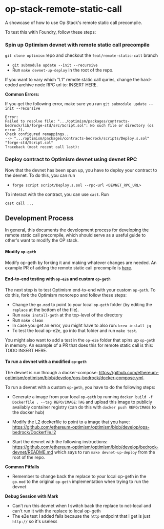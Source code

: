 # op-stack-remote-static-call

A showcase of how to use Op Stack's remote static call precompile.

To test this witih Foundry, follow these steps:

### Spin up Optimism devnet with remote static call precompile

`git clone optimism` repo and checkout the `feat/remote-static-call` branch

- `git submodule update --init --recursive`
- Run `make devnet-up-deploy` in the root of the repo.

If you want to vary which "L1" remote static call quries, change the hard-coded archive node RPC url to: INSERT HERE.

**Common Errors:**

If you get the following error, make sure you ran `git submodule update --init --recursive`

```
Error:
Failed to resolve file: ".../optimism/packages/contracts-bedrock/lib/forge-std/src/Script.sol": No such file or directory (os error 2).
Check configured remappings..
--> ".../optimism/packages/contracts-bedrock/scripts/Deploy.s.sol"
"forge-std/Script.sol"
Traceback (most recent call last):
```

### Deploy contract to Optimism devnet using devnet RPC

Now that the devnet has been spun up, you have to deploy your contract to the devnet. To do this, you can run
* `forge script script/Deploy.s.sol --rpc-url <DEVNET_RPC_URL>`

To interact with the contract, you can use `cast`. Run

`cast call ...` <TODO>

## Development Process

In general, this documents the development process for developing the remote static call precompile, which should serve as a useful guide to other's want to modify the OP stack.

#### Modify `op-geth`

Modify op-geth by forking it and making whatever changes are needed. An example PR of adding the remote static call precompile is [here](https://github.com/ethereum-optimism/op-geth/pull/114).

#### End-to-end testing with `op-e2e` and custom `op-geth`

The next step is to test Optimism end-to-end with your custom `op-geth`. To do this, fork the Optimism monorepo and follow these steps:

- Change the `go.mod` to point to your local `op-geth` folder (by editing the `replace` at the bottom of the file).
- Run `make install-geth` at the top-level of the directory
- Run `make clean`
- In case you get an error, you might have to also run: `brew install jq`
- To test the local op-e2e, go into that folder and run `make test`.

You might also want to add a test in the `op-e2e` folder that spins up `op-geth` in memory. An example of a PR that does this for remote static call is this: TODO INSERT HERE.

#### To run a devnet with a modified `op-geth`

The devnet is run through a docker-compose: https://github.com/ethereum-optimism/optimism/blob/develop/ops-bedrock/docker-compose.yml.

To run a devnet with a custom `op-geth`, you have to do the following steps:
- Generate a image from your local `op-geth` by running `docker build -f Dockerfile . --tag REPO/IMAGE:TAG` and upload this image to publicly availably container registry (can do this with `docker push REPO/IMAGE` to the docker hub)
- Modify the L2 dockerfile to point to a image that you have: https://github.com/ethereum-optimism/optimism/blob/develop/ops-bedrock/Dockerfile.l2

- Start the devnet with the following instructions: https://github.com/ethereum-optimism/optimism/blob/develop/bedrock-devnet/README.md which says to run `make devnet-up-deploy` from the root of the repo.

**Common Pitfalls**
* Remember to change back the replace to your local op-geth in the `go.mod` to the original `op-geth` implementation when trying to run the devnet


**Debug Session with Mark**
* Can't run this devnet when I switch back the replace to not-local and can't run it with the replace to local op-geth
* The e2e test I added fails because the `http` endpoint that I get is just `http://` so it's useless